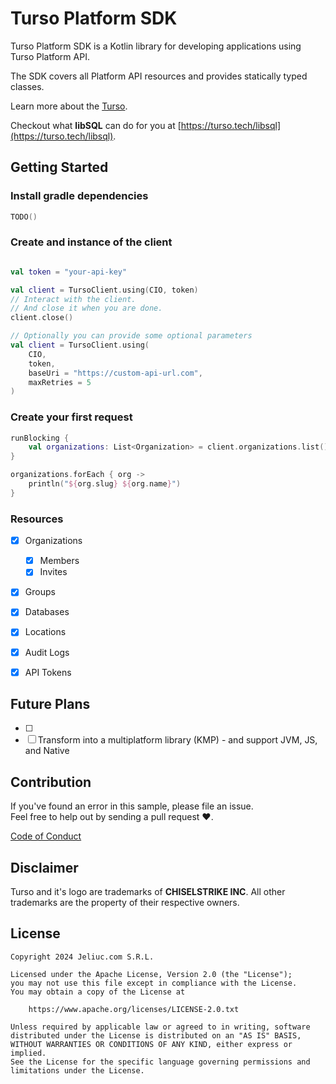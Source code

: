 # Turso Platform SDK

Turso Platform SDK is a Kotlin library for developing applications using Turso Platform API. 

The SDK covers all Platform API resources and provides statically typed classes.

Learn more about the [Turso](https://turso.tech/about-us).

Checkout what **libSQL** can do for you at [https://turso.tech/libsql](https://turso.tech/libsql).

## Getting Started

### Install gradle dependencies

```kts
TODO()
```

### Create and instance of the client

```kotlin

val token = "your-api-key" 

val client = TursoClient.using(CIO, token)
// Interact with the client.
// And close it when you are done.
client.close()

// Optionally you can provide some optional parameters
val client = TursoClient.using(
    CIO,
    token,
    baseUri = "https://custom-api-url.com",
    maxRetries = 5
)
```

### Create your first request

```kotlin
runBlocking {
    val organizations: List<Organization> = client.organizations.list()
}

organizations.forEach { org ->
    println("${org.slug} ${org.name}") 
}
```

### Resources

* [x] Organizations
  * [x] Members
  * [x] Invites
* [x] Groups
* [x] Databases
* [x] Locations
* [x] Audit Logs
* [x] API Tokens


## Future Plans

* [ ] 
* [ ] Transform into a multiplatform library (KMP) - and support JVM, JS, and Native

## Contribution
If you've found an error in this sample, please file an issue. <br>
Feel free to help out by sending a pull request :heart:.

[Code of Conduct](https://github.com/Jeliuc-Labs/turso-sdk/blob/main/CODE_OF_CONDUCT.md)

## Disclaimer

Turso and it's logo are trademarks of **CHISELSTRIKE INC**. 
All other trademarks are the property of their respective owners.

## License

```
Copyright 2024 Jeliuc.com S.R.L.

Licensed under the Apache License, Version 2.0 (the "License");
you may not use this file except in compliance with the License.
You may obtain a copy of the License at

    https://www.apache.org/licenses/LICENSE-2.0.txt

Unless required by applicable law or agreed to in writing, software
distributed under the License is distributed on an "AS IS" BASIS,
WITHOUT WARRANTIES OR CONDITIONS OF ANY KIND, either express or implied.
See the License for the specific language governing permissions and
limitations under the License.
```